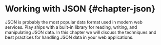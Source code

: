# Working with JSON {#chapter-json}

JSON is probably the most popular data format used in modern web services. Play ships with a built-in library for reading, writing, and manipulating JSON data. In this chapter we will discuss the techniques and best practices for handling JSON data in your web applications.
